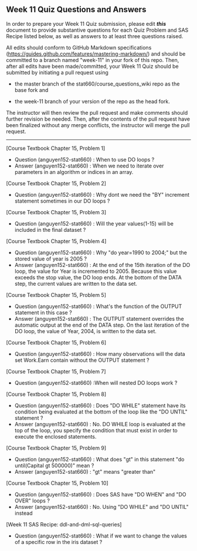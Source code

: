
## Week 11 Quiz Questions and Answers

In order to prepare your Week 11 Quiz submission, please edit ***this*** document to provide substantive questions for each Quiz Problem and SAS Recipe listed below, as well as answers to at least three questions raised.

All edits should conform to GitHub Markdown specifications (https://guides.github.com/features/mastering-markdown/) and should be committed to a branch named "week-11" in your fork of this repo. Then, after all edits have been made/committed, your Week 11 Quiz should be submitted by initiating a pull request using

- the master branch of the stat660/course_questions_wiki repo as the base fork and

- the week-11 branch of your version of the repo as the head fork.

The instructor will then review the pull request and make comments should further revision be needed. Then, after the contents of the pull request have been finalized without any merge conflicts, the instructor will merge the pull request.



********************************************************************************



[Course Textbook Chapter 15, Problem 1]
- Question (anguyen152-stat660) : When to use DO loops ? 
- Answer (anguyen152-stat660) : When we need to iterate over parameters in an algorithm or indices in an array.

 

[Course Textbook Chapter 15, Problem 2]
- Question (anguyen152-stat660) : Why dont we need the "BY" increment statement sometimes in our DO loops ? 



[Course Textbook Chapter 15, Problem 3]
- Question (anguyen152-stat660) : Will the year values(1-15) will be included in the final dataset ? 



[Course Textbook Chapter 15, Problem 4]
- Question (anguyen152-stat660) : Why "do year=1990 to 2004;" but the stored value of year is 2005 ? 
- Answer (anguyen152-stat660) : At the end of the 15th iteration of the DO loop, the value for Year is incremented to 2005. Because this value exceeds the stop value, the DO loop ends. At the bottom of the DATA step, the current values are written to the data set.



[Course Textbook Chapter 15, Problem 5]
- Question (anguyen152-stat660) : What's the function of the OUTPUT statement in this case ? 
- Answer (anguyen152-stat660) : The OUTPUT statement overrides the automatic output at the end of the DATA step. On the last iteration of the DO loop, the value of Year, 2004, is written to the data set.



[Course Textbook Chapter 15, Problem 6]
- Question (anguyen152-stat660) : How many observations will the data set Work.Earn contain without the OUTPUT statement ? 



[Course Textbook Chapter 15, Problem 7]
- Question (anguyen152-stat660) :When will nested DO loops work ? 



[Course Textbook Chapter 15, Problem 8]
- Question (anguyen152-stat660) : Does "DO WHILE" statement have its condition being evaluated at the bottom of the loop like the "DO UNTIL" statement ? 
- Answer (anguyen152-stat660) : No. DO WHILE loop is evaluated at the top of the loop, you specify the condition that must exist in order to execute the enclosed statements.



[Course Textbook Chapter 15, Problem 9]
- Question (anguyen152-stat660) : What does "gt" in this statement "do until(Capital gt 500000)" mean ?
- Answer (anguyen152-stat660) : "gt" means "greater than"


 
[Course Textbook Chapter 15, Problem 10]
- Question (anguyen152-stat660) : Does SAS have "DO WHEN" and "DO OVER" loops ?
- Answer (anguyen152-stat660) : No. Using "DO WHILE" and "DO UNTIL" instead



[Week 11 SAS Recipe: ddl-and-dml-sql-queries]
- Question (anguyen152-stat660) : What if we want to change the values of a specific row in the iris dataset ? 


